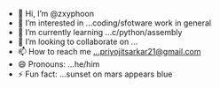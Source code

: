 - 👋 Hi, I’m @zxyphoon
- 👀 I’m interested in ...coding/sfotware work in general  
- 🌱 I’m currently learning ...c/python/assembly  
- 💞️ I’m looking to collaborate on ...
- 📫 How to reach me ...priyojitsarkar21@gmail.com  
- 😄 Pronouns: ...he/him  
- ⚡ Fun fact: ...sunset on mars appears blue

<!---
zxyphoon/zxyphoon is a ✨ special ✨ repository because its `README.md` (this file) appears on your GitHub profile.
You can click the Preview link to take a look at your changes.
--->
